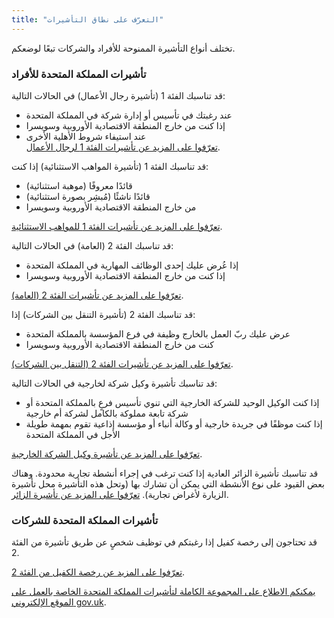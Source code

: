 ```yaml
---
title: "التعرّف على نطاق التأشيرات"
---
```

تختلف أنواع التأشيرة الممنوحة للأفراد والشركات تبعًا لوضعكم.

### تأشيرات المملكة المتحدة للأفراد
قد تناسبك الفئة 1 (تأشيرة رجال الأعمال) في الحالات التالية:
-  عند رغبتك في تأسيس أو إدارة شركة في المملكة المتحدة
-  إذا كنت من خارج المنطقة الاقتصادية الأوروبية وسويسرا
-  عند استيفاء شروط الأهلية الأخرى  
[تعرّفوا على المزيد عن تأشيرات الفئة 1 لرجال الأعمال](https://www.gov.uk/tier-1-entrepreneur/overview).

قد تناسبك الفئة 1 (تأشيرة المواهب الاستثنائية) إذا كنت:
- قائدًا معروفًا (موهبة استثنائية) 
- قائدًا ناشئًا (مُبشِر بصورة استثنائية)
- من خارج المنطقة الاقتصادية الأوروبية وسويسرا 

[تعرّفوا على المزيد عن تأشيرات الفئة 1 للمواهب الاستثنائية](https://www.gov.uk/tier-1-exceptional-talent/overview).

قد تناسبك الفئة 2 (العامة) في الحالات التالية:
- إذا عُرض عليك إحدى الوظائف المهارية في المملكة المتحدة 
- إذا كنت من خارج المنطقة الاقتصادية الأوروبية وسويسرا

[تعرّفوا على المزيد عن تأشيرات الفئة 2 (العامة)](https://www.gov.uk/tier-2-general/overview).

قد تناسبك الفئة 2 (تأشيرة التنقل بين الشركات) إذا:
- عرض عليك ربّ العمل بالخارج وظيفة في فرع المؤسسة بالمملكة المتحدة 
- كنت من خارج المنطقة الاقتصادية الأوروبية وسويسرا

[تعرّفوا على المزيد عن تأشيرات الفئة 2 (التنقل بين الشركات)](https://www.gov.uk/tier-2-intracompany-transfer-worker-visa/overview).

قد تناسبك تأشيرة وكيل شركة لخارجية في الحالات التالية:
- إذا كنت الوكيل الوحيد للشركة الخارجية التي تنوي تأسيس فرعٍ بالمملكة المتحدة أو شركة تابعة مملوكة بالكامل لشركة أم خارجية 
- إذا كنت موظفًا في جريدة خارجية أو وكالة أنباء أو مؤسسة إذاعية تقوم بمهمة طويلة الأجل في المملكة المتحدة 

[تعرّفوا على المزيد عن تأشيرة وكيل الشركة الخارجية](https://www.gov.uk/representative-overseas-business/overview).

قد تناسبك تأشيرة الزائر العادية إذا كنت ترغب في إجراء أنشطة تجارية محدودة. وهناك بعض القيود على نوع الأنشطة التي يمكن أن تشارك بها (وتحل هذه التأشيرة محل تأشيرة الزيارة لأغراض تجارية).
[تعرّفوا على المزيد عن تأشيرة الزائر](https://www.gov.uk/standard-visitor-visa).

### تأشيرات المملكة المتحدة للشركات
قد تحتاجون إلى رخصة كفيل إذا رغبتكم في توظيف شخصٍ عن طريق تأشيرة من الفئة 2.

[تعرّفوا على المزيد عن رخصة الكفيل من الفئة 2](https://www.gov.uk/uk-visa-sponsorship-employers/overview).

[يمكنكم الاطلاع على المجموعة الكاملة لتأشيرات المملكة المتحدة الخاصة بالعمل على الموقع الإلكتروني gov.uk](https://www.gov.uk/browse/visas-immigration/work-visas).

